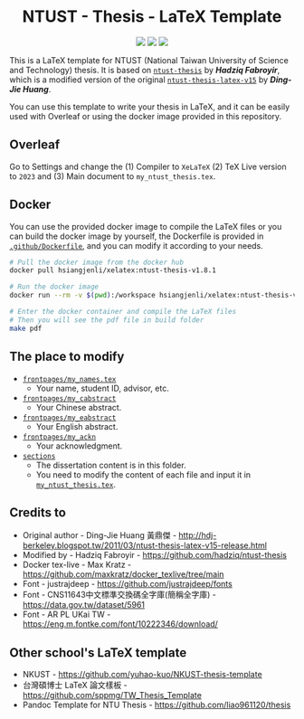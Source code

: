 <div align="center">
    <h1>NTUST - Thesis - LaTeX Template</h1>

[![](https://img.shields.io/badge/Docker-2CA5E0?style=for-the-badge&logo=docker&logoColor=white)](https://hub.docker.com/repository/docker/hsiangjenli/xelatex/general)
[![](https://img.shields.io/badge/Overleaf-47A141?style=for-the-badge&logo=Overleaf&logoColor=white)](https://www.overleaf.com/read/wqwfhdmydncy#5d05e0)
[![](https://img.shields.io/badge/GitHub-100000?style=for-the-badge&logo=github&logoColor=white)](https://github.com/hsiangjenli/ntust-thesis-latex)

</div>

This is a LaTeX template for NTUST (National Taiwan University of Science and Technology) thesis. It is based on [`ntust-thesis`](https://github.com/hadziq/ntust-thesis) by ***Hadziq Fabroyir***, which is a modified version of the original [`ntust-thesis-latex-v15`](http://hdj-berkeley.blogspot.tw/2011/03/ntust-thesis-latex-v15-release.html) by ***Ding-Jie Huang***. 

You can use this template to write your thesis in LaTeX, and it can be easily used with Overleaf or using the docker image provided in this repository.

## Overleaf
Go to Settings and change the (1) Compiler to `XeLaTeX` (2) TeX Live version to `2023` and (3) Main document to `my_ntust_thesis.tex`.

## Docker
You can use the provided docker image to compile the LaTeX files or you can build the docker image by yourself, the Dockerfile is provided in [`.github/Dockerfile`](.github/Dockerfile), and you can modify it according to your needs.

```bash
# Pull the docker image from the docker hub
docker pull hsiangjenli/xelatex:ntust-thesis-v1.8.1

# Run the docker image
docker run --rm -v $(pwd):/workspace hsiangjenli/xelatex:ntust-thesis-v1.8.1

# Enter the docker container and compile the LaTeX files
# Then you will see the pdf file in build folder
make pdf
```

## The place to modify
- [`frontpages/my_names.tex`](frontpages/my_names.tex)  
   - Your name, student ID, advisor, etc.
- [`frontpages/my_cabstract`](frontpages/my_cabstract.tex)  
   - Your Chinese abstract.
 - [`frontpages/my_eabstract`](frontpages/my_eabstract.tex)  
   - Your English abstract.
 - [`frontpages/my_ackn`](frontpages/my_ackn.tex)  
   - Your acknowledgment.
- [`sections`](sections)  
   - The dissertation content is in this folder.  
   - You need to modify the content of each file and input it in [`my_ntust_thesis.tex`](my_ntust_thesis.tex).

## Credits to
- Original author - Ding-Jie Huang 黃鼎傑 - http://hdj-berkeley.blogspot.tw/2011/03/ntust-thesis-latex-v15-release.html
- Modified by - Hadziq Fabroyir - https://github.com/hadziq/ntust-thesis
- Docker tex-live - Max Kratz - https://github.com/maxkratz/docker_texlive/tree/main
- Font - justrajdeep - https://github.com/justrajdeep/fonts
- Font - CNS11643中文標準交換碼全字庫(簡稱全字庫) - https://data.gov.tw/dataset/5961
- Font - AR PL UKai TW - https://eng.m.fontke.com/font/10222346/download/

## Other school's LaTeX template
- NKUST - https://github.com/yuhao-kuo/NKUST-thesis-template
- 台灣碩博士 LaTeX 論文樣板 - https://github.com/sppmg/TW_Thesis_Template
- Pandoc Template for NTU Thesis - https://github.com/liao961120/thesis
